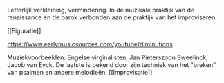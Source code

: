 Letterlijk verkleining, vermindering. In de muzikale praktijk van de renaissance en de barok verbonden aan de praktijk van het improviseren. 

[[Figuratie]]

https://www.earlymusicsources.com/youtube/diminutions

Muziekvoorbeelden: Engelse virginalisten, Jan Pieterszoon Sweelinck, Jacob van Eyck.
De laatste is bekend door zijn techniek van het "breken" van psalmen en andere melodieën.
[[Improvisatie]]
